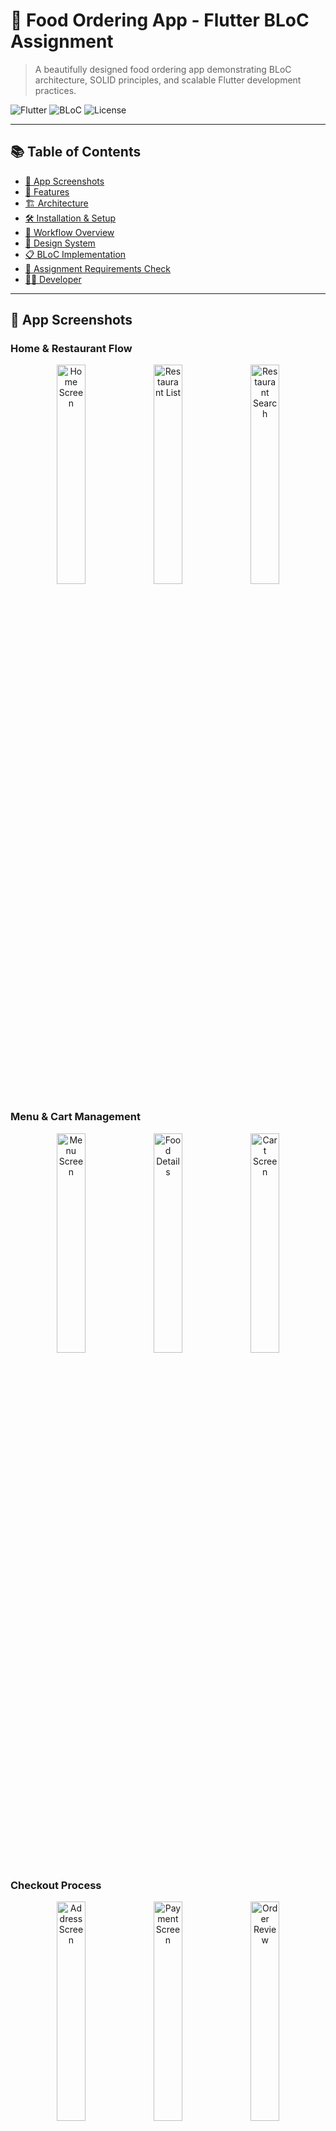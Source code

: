 # 🍕 Food Ordering App - Flutter BLoC Assignment
> A beautifully designed food ordering app demonstrating BLoC architecture, SOLID principles, and scalable Flutter development practices.

![Flutter](https://img.shields.io/badge/Flutter-Framework-blue)
![BLoC](https://img.shields.io/badge/BLoC-Architecture-green)
![License](https://img.shields.io/badge/License-MIT-lightgrey)

---

## 📚 Table of Contents
- [📱 App Screenshots](#-app-screenshots)
- [🎯 Features](#-features)
- [🏗️ Architecture](#-architecture)
- [🛠️ Installation & Setup](#-installation--setup)
- [🔄 Workflow Overview](#-workflow-overview)
- [🎨 Design System](#-design-system)
- [📋 BLoC Implementation](#-bloc-implementation)
- [📝 Assignment Requirements Check](#-assignment-requirements-check)
- [👨‍💻 Developer](#-developer)

---

## 📱 App Screenshots

### Home & Restaurant Flow
<div align="center">
  <img src="https://github.com/waseyjamal/food-ordering-app/raw/main/1.jpg" width="30%" alt="Home Screen"/>
  <img src="https://github.com/waseyjamal/food-ordering-app/raw/main/2.jpg" width="30%" alt="Restaurant List"/>
  <img src="https://github.com/waseyjamal/food-ordering-app/raw/main/3.jpg" width="30%" alt="Restaurant Search"/>
</div>

### Menu & Cart Management
<div align="center">
  <img src="https://github.com/waseyjamal/food-ordering-app/raw/main/4.jpg" width="30%" alt="Menu Screen"/>
  <img src="https://github.com/waseyjamal/food-ordering-app/raw/main/5.jpg" width="30%" alt="Food Details"/>
  <img src="https://github.com/waseyjamal/food-ordering-app/raw/main/6.jpg" width="30%" alt="Cart Screen"/>
</div>

### Checkout Process
<div align="center">
  <img src="https://github.com/waseyjamal/food-ordering-app/raw/main/7.jpg" width="30%" alt="Address Screen"/>
  <img src="https://github.com/waseyjamal/food-ordering-app/raw/main/8.jpg" width="30%" alt="Payment Screen"/>
  <img src="https://github.com/waseyjamal/food-ordering-app/raw/main/9.jpg" width="30%" alt="Order Review"/>
</div>

### Order Completion
<div align="center">
  <img src="https://github.com/waseyjamal/food-ordering-app/raw/main/10.jpg" width="30%" alt="Order Confirmation"/>
</div>

---

## 🎯 Features

### Core Functionality
- 🍽️ **Restaurant Listing** – Browse local restaurants with search and filters  
- 🧾 **Menu Management** – View categorized menu items with detailed descriptions  
- 🛒 **Cart System** – Add/remove items, control quantities, and see real-time price updates  
- 💳 **3-Step Checkout** – Address → Payment → Order Confirmation  
- 🚚 **Order Tracking** – Complete order lifecycle management  

### Technical Features
- ⚙️ **BLoC State Management** – Consistent across all screens  
- 📱 **Responsive Design** – Optimized for mobile, tablet, and desktop  
- 🚨 **Error Handling** – Full error states and loading indicators  
- 🧩 **Clean Architecture** – Proper separation of concerns  
- 🧠 **Mock Data Integration** – Realistic ordering simulation  

---

## 🏗️ Architecture

### 🧱 BLoC Pattern Implementation
This project follows a **BLoC (Business Logic Component)** structure to maintain separation of UI and business logic layers.  
UI updates reactively based on BLoC state streams — ensuring scalability and testability.

### 🧭 SOLID Principles Applied
- **Single Responsibility:** Each BLoC serves one domain (cart, menu, order).  
- **Open/Closed:** Easy to extend without modifying core logic.  
- **Liskov Substitution:** All model relationships maintain consistent behavior.  
- **Interface Segregation:** Small and focused repository/service interfaces.  
- **Dependency Inversion:** Uses abstraction layers for BLoCs and repositories.  

---

## 🛠️ Installation & Setup

### Prerequisites
- Flutter SDK 3.0+  
- Dart 2.17+  
- Android Studio / VS Code installed  

### Installation Steps
```bash
# 1. Clone the repository
git clone https://github.com/waseyjamal/food-ordering-app.git
cd food-ordering-app

# 2. Install dependencies
flutter pub get

# 3. Run the app
flutter run

# 4. Build for production
flutter build apk --release
flutter build ios --release

# 5. Run tests
flutter test

🔄 Workflow Overview
Step	Action	Description
1️⃣	Open App	Displays home screen with search & categories
2️⃣	Select Restaurant	Loads restaurant menu and details
3️⃣	Add to Cart	Items are dynamically managed in cart
4️⃣	Checkout	User enters address and payment details
5️⃣	Confirm Order	Final confirmation with order summary
6️⃣	Order Completed	Confirmation screen and order tracking


📝 Assignment Requirements Check
Requirement	Description	Implemented
🧠 State Management	Used BLoC pattern throughout	✅
🧹 Clean Architecture	Followed SOLID principles	✅
🔀 Navigation Flow	Smooth and consistent navigation	✅
🍽️ Dynamic Data	Menu and restaurant data fetched via repositories	✅
🛒 Cart Handling	Real-time price, quantity update	✅
💳 Checkout	Multi-step with summary	✅
🧾 Code Readability	Structured and modular	✅
📱 Responsiveness	Works across devices	✅
👨‍💻 Developer

👤 Name: Wasey Jamal
💼 Role: Flutter Developer
📧 Email: waseyjamal@gmail.com

🌐 GitHub: @waseyjamal

📍 Location: India

Code Clean. Design Smart. Deliver Impact.
